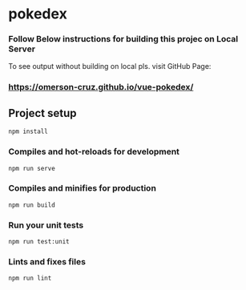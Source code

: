 # pokedex

### Follow Below instructions for building this projec on Local Server

To see output without building on local pls. visit GitHub Page:
### https://omerson-cruz.github.io/vue-pokedex/

## Project setup
```
npm install
```

### Compiles and hot-reloads for development
```
npm run serve
```

### Compiles and minifies for production
```
npm run build
```

### Run your unit tests
```
npm run test:unit
```

### Lints and fixes files
```
npm run lint
```



